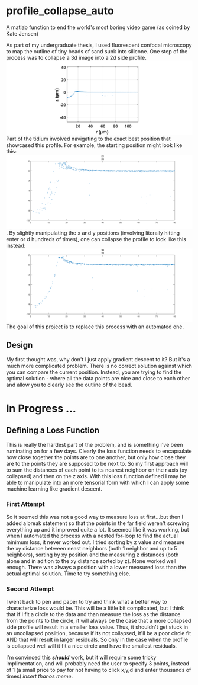 # profile_collapse_auto
A matlab function to end the world's most boring video game (as coined by Kate Jensen)

As part of my undergraduate thesis, I used fluorescent confocal microscopy to map the outline of tiny beads of sand sunk into silicone. One step of the process was to collapse a 3d image into a 2d side profile. ![side profile](https://github.com/jthaller/profile_collapse_ML/blob/master/proper_scaling.png) Part of the tidium involved navigating to the exact best position that showcased this profile. For example, the starting position might look like this: ![star](https://github.com/jthaller/profile_collapse_ML/blob/master/uncollapsed_start.png). By slightly manipulating the x and y positions (involving literally hitting enter or d hundreds of times), one can collapse the profile to look like this instead: ![collapsed](https://github.com/jthaller/profile_collapse_ML/blob/master/collapsed_finish.png) The goal of this project is to replace this process with an automated one.

## Design
My first thought was, why don't I just apply gradient descent to it? But it's a much more complicated problem. There is no correct solution against which you can compare the current position. Instead, you are trying to find the optimal solution - where all the data points are nice and close to each other and allow you to clearly see the outline of the bead.

# In Progress ...

## Defining a Loss Function
This is really the hardest part of the problem, and is something I've been ruminating on for a few days. Clearly the loss function needs to encapsulate how close together the points are to one another, but only how close they are to the points they are supposed to be next to. So my first approach will to sum the distances of each point to its nearest neighbor on the r axis (xy collapsed) and then on the z axis.  With this loss function defined I may be able to manipulate into an more tensorial form with which I can apply some machine learning like gradient descent. 

### First Attempt
So it seemed this was not a good way to measure loss at first...but then I added a break statement so that the points in the far field weren't screwing everything up and it improved quite a lot. It seemed like it was working, but when I automated the process with a nested for-loop to find the actual minimum loss, it never worked out. I tried sorting by z value and measure the xy distance between neast neighbors (both 1 neighbor and up to 5 neighbors), sorting by xy position and the measuring z distances (both alone and in adition to the xy distance sorted by z). None worked well enough. There was always a position with a lower measured loss than the actual optimal solution. Time to try something else. 

### Second Attempt
I went back to pen and paper to try and think what a better way to characterize loss would be. This will be a little bit complicated, but I think that if I fit a circle to the data and than measure the loss as the distance from the points to the circle, it will always be the case that a more collapsed side profile will result in a smaller loss value. Thus, it shouldn't get stuck in an uncollapsed posiition, because if its not collapsed, it'll be a poor circle fit AND that will result in larger residuals. So only in the case when the profile is collapsed well will it fit a nice circle and have the smallest residuals. 

I'm convinced this ***should*** work, but it will require some tricky implimentation, and will probably need the user to specify 3 points, instead of 1 (a small price to pay for not having to click x,y,d and enter thousands of times) *insert thanos meme*. 
